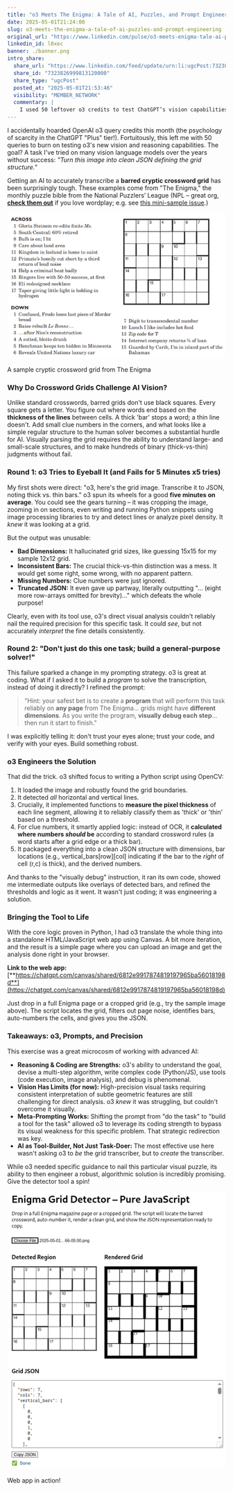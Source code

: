 ```yaml
---
title: "o3 Meets The Enigma: A Tale of AI, Puzzles, and Prompt Engineering"
date: 2025-05-01T21:24:00
slug: o3-meets-the-enigma-a-tale-of-ai-puzzles-and-prompt-engineering
original_url: "https://www.linkedin.com/pulse/o3-meets-enigma-tale-ai-puzzles-prompt-engineering-josh-mandel-md-l0xec"
linkedin_id: l0xec
banner: ./banner.png
intro_share:
  share_url: "https://www.linkedin.com/feed/update/urn:li:ugcPost:7323826999813120000"
  share_id: "7323826999813120000"
  share_type: "ugcPost"
  posted_at: "2025-05-01T21:53:46"
  visibility: "MEMBER_NETWORK"
  commentary: |
    I used 50 leftover o3 credits to test ChatGPT’s vision capabilities on cryptic crossword grids. Pure vision failed; combining vision with code got there. Details & demo tool here!
---
```


I accidentally hoarded OpenAI o3 query credits this month (the psychology of scarcity in the ChatGPT "Plus" tier!). Fortuitously, this left me with 50 queries to burn on testing o3's new vision and reasoning capabilities. The goal? A task I've tried on many vision language models over the years without success: *"Turn this image into clean JSON defining the grid structure."*

Getting an AI to accurately transcribe a **barred cryptic crossword grid** has been surprisingly tough. These examples come from "The Enigma," the monthly puzzle bible from the National Puzzlers’ League (NPL – great org, [**check them out**](https://www.puzzlers.org/) if you love wordplay; e.g. see [this mini-sample issue](https://download.puzzlers.org/public/enigma-minisample.pdf).)

![](./image-1.png)

A sample cryptic crossword grid from The Enigma

### Why Do Crossword Grids Challenge AI Vision?

Unlike standard crosswords, barred grids don't use black squares. Every square gets a letter. You figure out where words end based on the **thickness of the lines** between cells. A thick 'bar' stops a word; a thin line doesn't. Add small clue numbers in the corners, and what looks like a simple regular structure to the human solver becomes a substantial hurdle for AI. Visually parsing the grid requires the ability to understand large- and small-scale structures, and to make hundreds of binary (thick-vs-thin) judgments without fail.

### Round 1: o3 Tries to Eyeball It (and Fails for 5 Minutes x5 tries)

My first shots were direct: "o3, here's the grid image. Transcribe it to JSON, noting thick vs. thin bars." o3 spun its wheels for a good **five minutes on average**. You could see the gears turning – it was cropping the image, zooming in on sections, even writing and running Python snippets using image processing libraries to try and detect lines or analyze pixel density. It *knew* it was looking at a grid.

But the output was unusable:

* **Bad Dimensions:** It hallucinated grid sizes, like guessing 15x15 for my sample 12x12 grid.
* **Inconsistent Bars:** The crucial thick-vs-thin distinction was a mess. It would get some right, some wrong, with no apparent pattern.
* **Missing Numbers:** Clue numbers were just ignored.
* **Truncated JSON:** It even gave up partway, literally outputting "... (eight more row-arrays omitted for brevity)..." which defeats the whole purpose!

Clearly, even with its tool use, o3's direct visual analysis couldn't reliably nail the required precision for this specific task. It could *see*, but not accurately *interpret* the fine details consistently.

### Round 2: "Don't just do this one task; build a general-purpose solver!"

This failure sparked a change in my prompting strategy. o3 is great at coding. What if I asked it to build a *program* to solve the transcription, instead of doing it directly? I refined the prompt:

> "Hint: your safest bet is to create a **program** that will perform this task reliably on **any page** from The Enigma... grids might have **different dimensions**. As you write the program, **visually debug each step**... then run it start to finish."

I was explicitly telling it: don't trust your eyes alone; trust your code, and verify with your eyes. Build something robust.

### o3 Engineers the Solution

That did the trick. o3 shifted focus to writing a Python script using OpenCV:

1. It loaded the image and robustly found the grid boundaries.
2. It detected *all* horizontal and vertical lines.
3. Crucially, it implemented functions to **measure the pixel thickness** of each line segment, allowing it to reliably classify them as 'thick' or 'thin' based on a threshold.
4. For clue numbers, it smartly applied logic: instead of OCR, it **calculated where numbers *should* be** according to standard crossword rules (a word starts after a grid edge or a thick bar).
5. It packaged everything into a clean JSON structure with dimensions, bar locations (e.g., vertical\_bars[row][col] indicating if the bar to the *right* of cell (r,c) is thick), and the derived numbers.

And thanks to the "visually debug" instruction, it ran its own code, showed me intermediate outputs like overlays of detected bars, and refined the thresholds and logic as it went. It wasn't just coding; it was engineering a solution.

### Bringing the Tool to Life

With the core logic proven in Python, I had o3 translate the whole thing into a standalone HTML/JavaScript web app using Canvas. A bit more iteration, and the result is a simple page where you can upload an image and get the analysis done right in your browser.

**Link to the web app:** [**https://chatgpt.com/canvas/shared/6812e9917874819197965ba56018198d**](https://chatgpt.com/canvas/shared/6812e9917874819197965ba56018198d)

Just drop in a full Enigma page or a cropped grid (e.g., try the sample image above). The script locates the grid, filters out page noise, identifies bars, auto-numbers the cells, and gives you the JSON.

### Takeaways: o3, Prompts, and Precision

This exercise was a great microcosm of working with advanced AI:

* **Reasoning & Coding are Strengths:** o3's ability to understand the goal, devise a multi-step algorithm, write complex code (Python/JS), use tools (code execution, image analysis), and debug is phenomenal.
* **Vision Has Limits (for now):** High-precision visual tasks requiring consistent interpretation of subtle geometric features are still challenging for direct analysis. o3 *knew* it was struggling, but couldn't overcome it visually.
* **Meta-Prompting Works:** Shifting the prompt from "do the task" to "build a tool for the task" allowed o3 to leverage its coding strength to bypass its visual weakness for this specific problem. That strategic redirection was key.
* **AI as Tool-Builder, Not Just Task-Doer:** The most effective use here wasn't asking o3 to *be* the grid transcriber, but to *create* the transcriber.

While o3 needed specific guidance to nail this particular visual puzzle, its ability to then engineer a robust, algorithmic solution is incredibly promising. Give the detector tool a spin!

![](./image-2.png)

Web app in action!